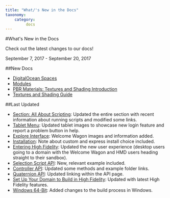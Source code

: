 ```yaml
---
title: "What/'s New in the Docs"
taxonomy:
    category:
         docs
---
```


#What's New in the Docs

Check out the latest changes to our docs!

September 7, 2017 - September 20, 2017

##New Docs
* [DigitalOcean Spaces](../create-and-explore/start-working-in-your-sandbox/digital-ocean/digital-ocean-spaces)
* [Modules](../api-reference/module)
* [PBR Materials: Textures and Shading Introduction](../create-and-explore/3d-modeling/materials)
* [Textures and Shading Guide](../create-and-explore/3d-modeling/materials/pbr-materials-guide)



##Last Updated
* [Section: All About Scripting](../create-and-explore/all-about-scripting): Updated the entire section with recent information about running scripts and modified some links. 
* [Tablet Menu](../create-and-explore/explore-interface/menu): Updated tablet images to showcase new login feature and report a problem button in help. 
* [Explore Interface](../create-and-explore/explore-interface): Welcome Wagon images and information added.
* [Installation](../get-started/installation): Note about custom and express install choice included. 
* [Entering High Fidelity](/create-and-explore/entering-high-fidelity): Updated the new user experience (desktop users going to a domain with the Welcome Wagon and HMD users heading straight to their sandbox).
* [Selection Script API](../api-reference/selection-script#examples): New, relevant example included. 
* [Controller API](../api-reference/controller): Updated some methods and example folder links. 
* [Quaternion API](../api-reference/quat): Updated linking within the API page. 
* [Set Up Your Domain to Build in High Fidelity](../learn-with-us/setup-your-domain-to-build): Updated with latest High Fidelity features. 
* [Windows 64-Bit](../build-guide/windows-64-bit): Added changes to the build process in Windows. 








